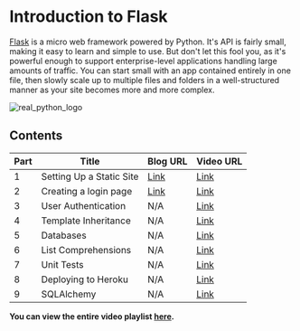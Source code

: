 # Introduction to Flask

[Flask](http://flask.pocoo.org/) is a micro web framework powered by Python. It's API is fairly small, making it easy to learn and simple to use. But don't let this fool you, as it's powerful enough to support enterprise-level applications handling large amounts of traffic. You can start small with an app contained entirely in one file, then slowly scale up to multiple files and folders in a well-structured manner as your site becomes more and more complex.

![real_python_logo](https://raw.githubusercontent.com/realpython/about/master/rp_small.png)

## Contents


| Part |      Title                |  Blog URL | Video URL |
|------|---------------------------|-----------| ----------|
| 1    |  Setting Up a Static Site | [Link](http://www.realpython.com/blog/python/introduction-to-flask-part-1-setting-up-a-static-site)      | [Link](https://www.youtube.com/watch?v=Gix_zeTrT7E) |
| 2    |  Creating a login page | [Link](http://www.realpython.com/blog/python/introduction-to-flask-part-2-creating-a-login-page)      | [Link](https://www.youtube.com/watch?v=IrlqSQNwoDA) |
| 3    |  User Authentication  | N/A      | [Link](https://www.youtube.com/watch?v=xUL2WeGX830) |
| 4    |  Template Inheritance | N/A      | [Link](https://www.youtube.com/watch?v=343KEx1K5KQ) |
| 5    |  Databases | N/A      | [Link](https://www.youtube.com/watch?v=tpOaFQcfmhw) |
| 6    |  List Comprehensions | N/A      | [Link](https://www.youtube.com/watch?v=Ft3HS37hWpc) |
| 7    |  Unit Tests | N/A      | [Link](https://www.youtube.com/watch?v=TUnOHGolpvo) |
| 8    | Deploying to Heroku | N/A | [Link](https://www.youtube.com/watch?v=vxiHmjKqXUg) |
| 9    | SQLAlchemy | N/A | [Link](https://www.youtube.com/watch?v=l6uLxUlO9oI) |

**You can view the entire video playlist [here](http://www.youtube.com/watch?v=WfpFUmV1d0w&list=PLLjmbh6XPGK4ISY747FUHXEl9lBxre4mM&feature=share).**

